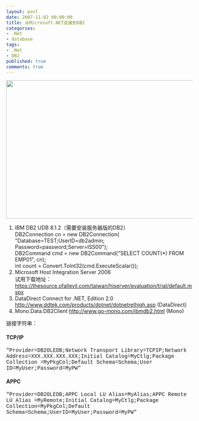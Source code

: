 ```yaml
---
layout: post
date: 2007-11-02 00:00:00
title: 从Microsoft.NET连接到DB2
categories:
- .Net
- database
tags:
- .Net
- DB2
published: true
comments: true
---
```

<p><img src="http://www.fireyang.com/image.axd?picture=image001.jpg" alt="" width="566" height="373" />
<ol>
	<li>IBM DB2 UDB 8.1.2（需要安装服务器版的DB2）<br />
DB2Connection cn = new DB2Connection(<br />
"Database=TEST;UserID=db2admin; Password=password;Server=IS500");<br />
DB2Command cmd = new DB2Command("SELECT COUNT(*) FROM EMP01", cn);<br />
int count = Convert.ToInt32(cmd.ExecuteScalar());</li>
	<li>Microsoft Host Integration Server 2006<br />
试用下载地址：<a href="https://thesource.ofallevil.com/taiwan/hiserver/evaluation/trial/default.mspx">https://thesource.ofallevil.com/taiwan/hiserver/evaluation/trial/default.mspx</a></li>
	<li>DataDirect Connect for .NET, Edition 2.0
<a href="http://www.ddtek.com/products/dotnet/dotnetrelhigh.asp">http://www.ddtek.com/products/dotnet/dotnetrelhigh.asp</a> (DataDirect)</li>
	<li>Mono.Data.DB2Client
<a href="http://www.go-mono.com/ibmdb2.html">http://www.go-mono.com/ibmdb2.html</a> (Mono)</li>
</ol>
链接字符串：
<h4>TCP/IP</h4>
<span class="cpp-string"><span style="font-family: Courier New;">"Provider=DB2OLEDB;Network Transport Library=TCPIP;Network Address=XXX.XXX.XXX.XXX;Initial Catalog=MyCtlg;Package Collection =MyPkgCol;Default Schema=Schema;User ID=MyUser;Password=MyPW"</span></span>
<h4>APPC</h4>
<span class="cpp-string"><span style="font-family: Courier New;">"Provider=DB2OLEDB;APPC Local LU Alias=MyAlias;APPC Remote LU Alias =MyRemote;Initial Catalog=MyCtlg;Package Collection=MyPkgCol;Default Schema=Schema;UserID=MyUser;Password=MyPW"</span></span></p>
